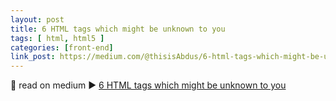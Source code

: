 ```yaml
---
layout: post
title: 6 HTML tags which might be unknown to you
tags: [ html, html5 ]
categories: [front-end]
link_post: https://medium.com/@thisisAbdus/6-html-tags-which-might-be-unknown-to-you-1452860b9a12
---
```


📖 read on medium ▶️ [6 HTML tags which might be unknown to you](https://medium.com/@thisisAbdus/6-html-tags-which-might-be-unknown-to-you-1452860b9a12) 